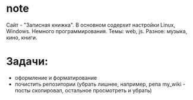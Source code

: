 # note
Сайт - "Записная книжка". В основном содерхит настройки Linux, Windows. Немного программирования. Темы: web, js. Разное: музыка, кино, книги.
# Задачи:
- оформление и форматирование
- почистить репозитории (убрать лишнее, например, репа my_wiki - посты скопировал, остальное просмотреть и убрать)

